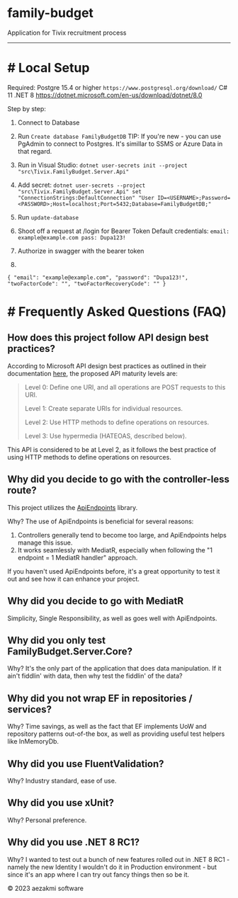     
# family-budget

Application for Tivix recruitment process

---
<h1># Local Setup </h1>

Required:
Postgre 15.4 or higher `https://www.postgresql.org/download/`
C# 11
.NET 8 https://dotnet.microsoft.com/en-us/download/dotnet/8.0

Step by step:
1. Connect to Database
2. Run `Create database FamilyBudgetDB`
TIP: If you're new - you can use PgAdmin to connect to Postgres. It's simillar to SSMS or Azure Data in that regard.

3. Run in Visual Studio: `dotnet user-secrets init --project "src\Tivix.FamilyBudget.Server.Api"`
4. Add secret:
`dotnet user-secrets --project "src\Tivix.FamilyBudget.Server.Api" set "ConnectionStrings:DefaultConnection" "User ID=<USERNAME>;Password=<PASSWORD>;Host=localhost;Port=5432;Database=FamilyBudgetDB;"`

5. Run `update-database`
6. Shoot off a request at /login for Bearer Token
Default credentials:
`email: example@example.com
pass: Dupa123!`
7. Authorize in swagger with the bearer token
1. 
`
{
  "email": "example@example.com",
  "password": "Dupa123!",
  "twoFactorCode": "",
  "twoFactorRecoveryCode": ""
}
`

<h1># Frequently Asked Questions (FAQ)</h1>

<h2>How does this project follow API design best practices?</h2>
<p>According to Microsoft API design best practices as outlined in their documentation
    <a href="https://learn.microsoft.com/en-us/azure/architecture/best-practices/api-design" target="_blank">here</a>, the proposed API maturity levels are:</p>
<blockquote>
    <p>Level 0: Define one URI, and all operations are POST requests to this URI.</p>
    <p>Level 1: Create separate URIs for individual resources.</p>
    <p>Level 2: Use HTTP methods to define operations on resources.</p>
    <p>Level 3: Use hypermedia (HATEOAS, described below).</p>
</blockquote>
<p>This API is considered to be at Level 2, as it follows the best practice of using HTTP methods to define operations on resources.</p>

<h2>Why did you decide to go with the controller-less route?</h2>
<p>This project utilizes the <a href="https://github.com/ardalis/ApiEndpoints" target="_blank">ApiEndpoints</a> library.</p>
<p>Why? The use of ApiEndpoints is beneficial for several reasons:</p>
<ol>
    <li>Controllers generally tend to become too large, and ApiEndpoints helps manage this issue.</li>
    <li>It works seamlessly with MediatR, especially when following the "1 endpoint = 1 MediatR handler" approach.</li>
</ol>
<p>If you haven't used ApiEndpoints before, it's a great opportunity to test it out and see how it can enhance your project.</p>

<h2>Why did you decide to go with MediatR</h2>
<p>Simplicity, Single Responsibility, as well as goes well with ApiEndpoints.</p>

<h2>Why did you only test FamilyBudget.Server.Core?</h2>
<p>Why? It's the only part of the application that does data manipulation. If it ain't fiddlin' with data, then why test the fiddlin' of the data?</p>

<h2>Why did you not wrap EF in repositories / services?</h2>
<p>Why? Time savings, as well as the fact that EF implements UoW and repository patterns out-of-the box, as well as providing
useful test helpers like InMemoryDb.</p>

<h2>Why did you use FluentValidation?</h2>
<p>Why? Industry standard, ease of use.</p>

<h2>Why did you use xUnit?</h2>
<p>Why? Personal preference.</p>

<h2>Why did you use .NET 8 RC1?</h2>
<p>Why? I wanted to test out a bunch of new features rolled out in .NET 8 RC1 - namely the new Identity
I wouldn't do it in Production environment - but since it's an app where I can try out fancy things
then so be it.</p>

<footer>
    <p>&copy; 2023 aezakmi software</p>
</footer>
